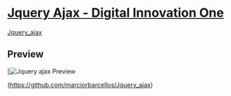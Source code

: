 # [Jquery Ajax - Digital Innovation One](https://github.com/marciorbarcellos/Jquery_ajax)

[Jquery_ajax](https://github.com/marciorbarcellos/Jquery_ajax)

## Preview

[![Jquery ajax Preview](https://github.com/marciorbarcellos/sliders/blob/master/Cep.gif)


(https://github.com/marciorbarcellos/Jquery_ajax)

